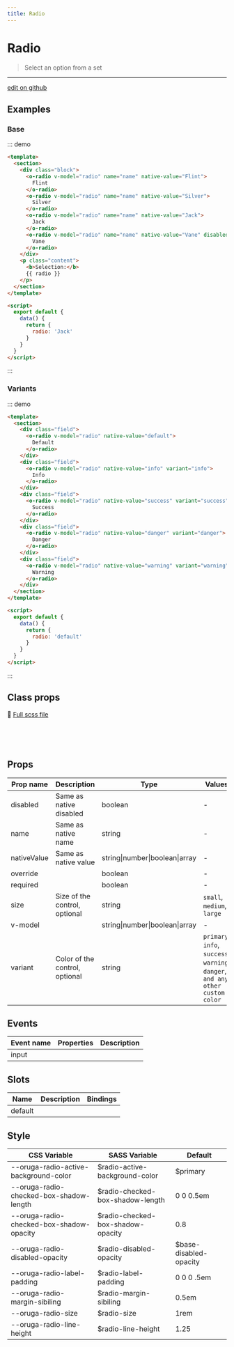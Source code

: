 ```yaml
---
title: Radio
---
```


# Radio

> Select an option from a set

---

<a href="https://github.com/oruga-ui/oruga/edit/develop/packages/docs/../oruga/src/components/radio/examples/Radio.md" class="docgen-edit-link">edit on github</a>

## Examples

### Base

::: demo

```html
<template>
  <section>
    <div class="block">
      <o-radio v-model="radio" name="name" native-value="Flint">
        Flint
      </o-radio>
      <o-radio v-model="radio" name="name" native-value="Silver">
        Silver
      </o-radio>
      <o-radio v-model="radio" name="name" native-value="Jack">
        Jack
      </o-radio>
      <o-radio v-model="radio" name="name" native-value="Vane" disabled>
        Vane
      </o-radio>
    </div>
    <p class="content">
      <b>Selection:</b>
      {{ radio }}
    </p>
  </section>
</template>

<script>
  export default {
    data() {
      return {
        radio: 'Jack'
      }
    }
  }
</script>
```

:::

### Variants

::: demo

```html
<template>
  <section>
    <div class="field">
      <o-radio v-model="radio" native-value="default">
        Default
      </o-radio>
    </div>
    <div class="field">
      <o-radio v-model="radio" native-value="info" variant="info">
        Info
      </o-radio>
    </div>
    <div class="field">
      <o-radio v-model="radio" native-value="success" variant="success">
        Success
      </o-radio>
    </div>
    <div class="field">
      <o-radio v-model="radio" native-value="danger" variant="danger">
        Danger
      </o-radio>
    </div>
    <div class="field">
      <o-radio v-model="radio" native-value="warning" variant="warning">
        Warning
      </o-radio>
    </div>
  </section>
</template>

<script>
  export default {
    data() {
      return {
        radio: 'default'
      }
    }
  }
</script>
```

:::

## Class props

📄 [Full scss file](https://github.com/oruga-ui/oruga/blob/master/packages/oruga/src/scss/components/_radio.scss)

<br />
<template>
  <div class="field">
    <doc-wrapper>
      <template v-slot:default="s">
        <o-radio v-model="s.checkbox" native-value="default" v-bind="s">Radio</o-radio>
      </template>
    </doc-wrapper>
    <inspector :inspectData="inspectData"></inspector>
  </div>
</template>

<script>

export default {
  data() {
    return {
      inspectData: [
        {
          class: 'rootClass',
          description : 'Class of the root element'
        },
        {
          class: 'labelClass',
          description : 'Class of the radio label'
        },
        {
          class: 'checkClass',
          description : 'Class of the native radio element'
        },
        {
          class: 'checkedClass',
          description : 'Class of the root element when checked',
          action: (cmp) => {
            cmp.data.checkbox = 'default';
          }
        },
        {
          class: 'checkCheckedClass',
          description : 'Class of the native radio element when checked',
          action: (cmp) => {
            cmp.data.checkbox = 'default';
          }
        },
        {
          class: 'sizeClass',
          description : 'Class of the radio size',
          properties: ["size"],
          suffixes: ['small', 'medium', 'large'],
          action: (cmp) => {
            cmp.data.size = 'large';
          }
        },
        {
          class: 'disabledClass',
          description : 'Class when radio is disabled',
          properties: ["disabled"],
          action: (cmp) => {
            cmp.data.disabled = true;
          }
        },
        {
          class: 'variantClass',
          description : 'Class of the radio variant',
          properties: ["variant"],
          suffixes: ['primary', 'info', 'warning', 'danger'],
          action: (cmp) => {
            cmp.data.variant = 'warning';
          }
        }
      ]
    }
  }
}
</script>

<br />
<br />

## Props

| Prop name   | Description                    | Type                           | Values                                                                          | Default |
| ----------- | ------------------------------ | ------------------------------ | ------------------------------------------------------------------------------- | ------- |
| disabled    | Same as native disabled        | boolean                        | -                                                                               |         |
| name        | Same as native name            | string                         | -                                                                               |         |
| nativeValue | Same as native value           | string\|number\|boolean\|array | -                                                                               |         |
| override    |                                | boolean                        | -                                                                               |         |
| required    |                                | boolean                        | -                                                                               |         |
| size        | Size of the control, optional  | string                         | `small`, `medium`, `large`                                                      |         |
| v-model     |                                | string\|number\|boolean\|array | -                                                                               |         |
| variant     | Color of the control, optional | string                         | `primary`, `info`, `success`, `warning`, `danger`, `and any other custom color` |         |

## Events

| Event name | Properties | Description |
| ---------- | ---------- | ----------- |
| input      |            |

## Slots

| Name    | Description | Bindings |
| ------- | ----------- | -------- |
| default |             |          |

## Style

| CSS Variable                             | SASS Variable                      | Default                 |
| ---------------------------------------- | ---------------------------------- | ----------------------- |
| --oruga-radio-active-background-color    | \$radio-active-background-color    | \$primary               |
| --oruga-radio-checked-box-shadow-length  | \$radio-checked-box-shadow-length  | 0 0 0.5em               |
| --oruga-radio-checked-box-shadow-opacity | \$radio-checked-box-shadow-opacity | 0.8                     |
| --oruga-radio-disabled-opacity           | \$radio-disabled-opacity           | \$base-disabled-opacity |
| --oruga-radio-label-padding              | \$radio-label-padding              | 0 0 0 .5em              |
| --oruga-radio-margin-sibiling            | \$radio-margin-sibiling            | 0.5em                   |
| --oruga-radio-size                       | \$radio-size                       | 1rem                    |
| --oruga-radio-line-height                | \$radio-line-height                | 1.25                    |
